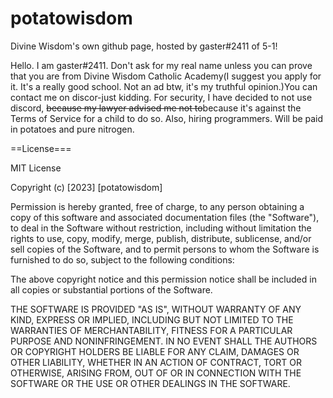 # potatowisdom
Divine Wisdom's own github page, hosted by gaster#2411 of 5-1!

  Hello. I am gaster#2411. Don't ask for my real name unless you can prove that you are from Divine Wisdom Catholic Academy(I suggest you apply for it.
It's a really good school. Not an ad btw, it's my truthful opinion.)You can contact me on discor-just kidding. For security, I have decided to not use discord, ~~because my lawyer advised me not to~~because it's against the Terms of Service for a child to do so. 
  Also, hiring programmers. Will be paid in potatoes and pure nitrogen.
  
 ==License===
 
 MIT License

Copyright (c) [2023] [potatowisdom]

Permission is hereby granted, free of charge, to any person obtaining a copy
of this software and associated documentation files (the "Software"), to deal
in the Software without restriction, including without limitation the rights
to use, copy, modify, merge, publish, distribute, sublicense, and/or sell
copies of the Software, and to permit persons to whom the Software is
furnished to do so, subject to the following conditions:

The above copyright notice and this permission notice shall be included in all
copies or substantial portions of the Software.

THE SOFTWARE IS PROVIDED "AS IS", WITHOUT WARRANTY OF ANY KIND, EXPRESS OR
IMPLIED, INCLUDING BUT NOT LIMITED TO THE WARRANTIES OF MERCHANTABILITY,
FITNESS FOR A PARTICULAR PURPOSE AND NONINFRINGEMENT. IN NO EVENT SHALL THE
AUTHORS OR COPYRIGHT HOLDERS BE LIABLE FOR ANY CLAIM, DAMAGES OR OTHER
LIABILITY, WHETHER IN AN ACTION OF CONTRACT, TORT OR OTHERWISE, ARISING FROM,
OUT OF OR IN CONNECTION WITH THE SOFTWARE OR THE USE OR OTHER DEALINGS IN THE
SOFTWARE.

